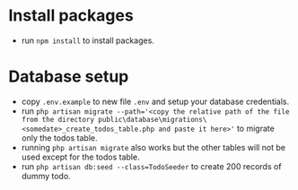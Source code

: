 # Install packages
* run `npm install` to install packages.

# Database setup
* copy `.env.example` to new file `.env` and setup your database credentials.
* run `php artisan migrate --path='<copy the relative path of the file from the directory public\database\migrations\<somedate>_create_todos_table.php and paste it here>'` to migrate only the todos table.
* running `php artisan migrate` also works but the other tables will not be used except for the todos table.
* run `php artisan db:seed --class=TodoSeeder` to create 200 records of dummy todo.


